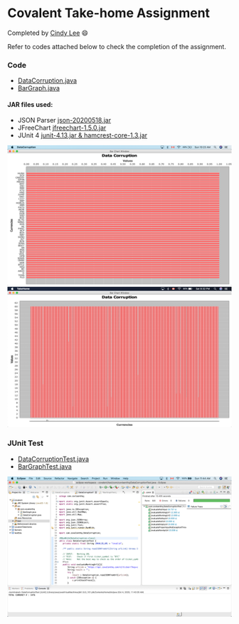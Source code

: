 # Covalent Take-home Assignment

Completed by [Cindy Lee](https://www.linkedin.com/in/cindyhslee/) :smile:

Refer to codes attached below to check the completion of the assignment.

### Code
* [DataCorruption.java](https://github.com/cindyl92/covalentTakeHome/blob/master/src/com/covalenthq/DataCorruption.java)
* [BarGraph.java](https://github.com/cindyl92/covalentTakeHome/blob/master/src/com/covalenthq/BarGraph.java)

#### JAR files used:
- JSON Parser [json-20200518.jar](https://github.com/stleary/JSON-java )
- JFreeChart [jfreechart-1.5.0.jar](http://www.jfree.org/jfreechart/api.html)
- JUnit 4 [junit-4.13.jar & hamcrest-core-1.3.jar](https://github.com/junit-team/junit4/wiki/Download-and-Install)

![Histogram Image Zoomed](https://github.com/cindyl92/covalentTakeHome/blob/master/resources/Screen%20Shot%202020-10-04%20at%2010.23.03%20AM.png)
![Histogram Image](https://github.com/cindyl92/covalentTakeHome/blob/master/resources/Screen%20Shot%202020-10-03%20at%208.32.51%20PM.png)

### JUnit Test
* [DataCorruptionTest.java](https://github.com/cindyl92/covalentTakeHome/blob/master/test/com/covlaenthq/DataCorruptionTest.java)
* [BarGraphTest.java](https://github.com/cindyl92/covalentTakeHome/blob/master/test/com/covlaenthq/BarGraphTest.java)


![JUnit Test Result](https://github.com/cindyl92/covalentTakeHome/blob/master/resources/Screen%20Shot%202020-10-04%20at%2011.44.11%20AM.png)